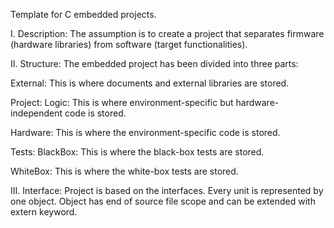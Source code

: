Template for C embedded projects.

I. Description:
The assumption is to create a project that separates firmware (hardware libraries) from software (target functionalities).

II. Structure:
The embedded project has been divided into three parts:

External:
This is where documents and external libraries are stored.

Project:
   Logic:
   This is where environment-specific but hardware-independent code is stored.
   
   Hardware:
   This is where the environment-specific code is stored.
   
Tests:
   BlackBox:
   This is where the black-box tests are stored.
   
   WhiteBox:
   This is where the white-box tests are stored.

III. Interface:
Project is based on the interfaces. Every unit is represented by one object.
Object has end of source file scope and can be extended with extern keyword.

